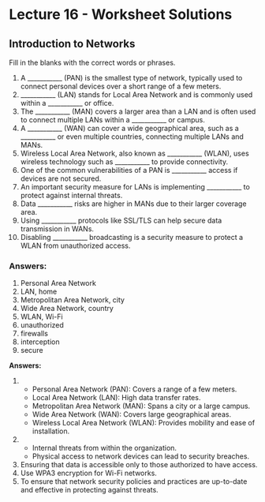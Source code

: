 
# Lecture 16 - Worksheet Solutions

## Introduction to Networks

Fill in the blanks with the correct words or phrases.

1. A ___________ (PAN) is the smallest type of network, typically used to connect personal devices over a short range of a few meters.
2. ___________ (LAN) stands for Local Area Network and is commonly used within a ___________ or office.
3. The ___________ (MAN) covers a larger area than a LAN and is often used to connect multiple LANs within a ___________ or campus.
4. A ___________ (WAN) can cover a wide geographical area, such as a ___________ or even multiple countries, connecting multiple LANs and MANs.
5. Wireless Local Area Network, also known as ___________ (WLAN), uses wireless technology such as ___________ to provide connectivity.
6. One of the common vulnerabilities of a PAN is ___________ access if devices are not secured.
7. An important security measure for LANs is implementing ___________ to protect against internal threats.
8. Data ___________ risks are higher in MANs due to their larger coverage area.
9. Using ___________ protocols like SSL/TLS can help secure data transmission in WANs.
10. Disabling ___________ broadcasting is a security measure to protect a WLAN from unauthorized access.

### Answers:

1. Personal Area Network
2. LAN, home
3. Metropolitan Area Network, city
4. Wide Area Network, country
5. WLAN, Wi-Fi
6. unauthorized
7. firewalls
8. interception
9. secure 




**Answers:**

1. 
   - Personal Area Network (PAN): Covers a range of a few meters.
   - Local Area Network (LAN): High data transfer rates.
   - Metropolitan Area Network (MAN): Spans a city or a large campus.
   - Wide Area Network (WAN): Covers large geographical areas.
   - Wireless Local Area Network (WLAN): Provides mobility and ease of installation.
2. 
   - Internal threats from within the organization.
   - Physical access to network devices can lead to security breaches.
3. Ensuring that data is accessible only to those authorized to have access.
4. Use WPA3 encryption for Wi-Fi networks.
5. To ensure that network security policies and practices are up-to-date and effective in protecting against threats.